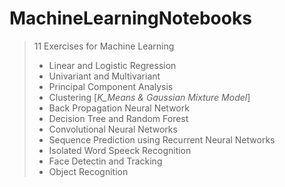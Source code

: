 # MachineLearningNotebooks
> 11 Exercises for Machine Learning
> - Linear and Logistic Regression
> - Univariant and Multivariant 
> - Principal Component Analysis
> - Clustering [_K_Means & Gaussian Mixture Model_]
> - Back Propagation Neural Network
> - Decision Tree and Random Forest 
> - Convolutional Neural Networks 
> - Sequence Prediction using Recurrent Neural Networks 
> - Isolated Word Speeck Recognition 
> - Face Detectin and Tracking 
> - Object Recognition
